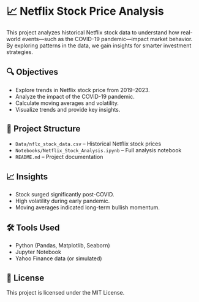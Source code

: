 # 📈 Netflix Stock Price Analysis

This project analyzes historical Netflix stock data to understand how real-world events—such as the COVID-19 pandemic—impact market behavior. By exploring patterns in the data, we gain insights for smarter investment strategies.

## 🔍 Objectives
- Explore trends in Netflix stock price from 2019–2023.
- Analyze the impact of the COVID-19 pandemic.
- Calculate moving averages and volatility.
- Visualize trends and provide key insights.

## 📁 Project Structure
- `Data/nflx_stock_data.csv` – Historical Netflix stock prices
- `Notebooks/Netflix_Stock_Analysis.ipynb` – Full analysis notebook
- `README.md` – Project documentation

## 📈 Insights
- Stock surged significantly post-COVID.
- High volatility during early pandemic.
- Moving averages indicated long-term bullish momentum.

## 🛠️ Tools Used
- Python (Pandas, Matplotlib, Seaborn)
- Jupyter Notebook
- Yahoo Finance data (or simulated)

## 📝 License
This project is licensed under the MIT License.
